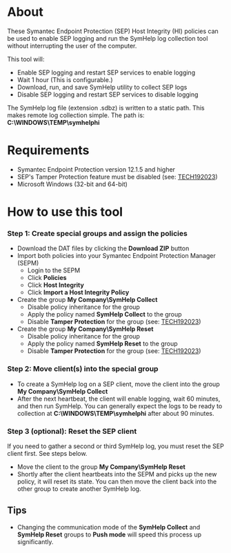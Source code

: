 # About
These Symantec Endpoint Protection (SEP) Host Integrity (HI) policies can be used to enable SEP logging and run the SymHelp log collection tool without interrupting the user of the computer.

This tool will:
- Enable SEP logging and restart SEP services to enable logging
- Wait 1 hour (This is configurable.)
- Download, run, and save SymHelp utility to collect SEP logs
- Disable SEP logging and restart SEP services to disable logging

The SymHelp log file (extension .sdbz) is written to a static path. This makes remote log collection simple. The path is: **C:\WINDOWS\TEMP\symhelphi**

#  Requirements
- Symantec Endpoint Protection version 12.1.5 and higher
- SEP's Tamper Protection feature must be disabled (see: [TECH192023](http://www.symantec.com/docs/TECH192023))
- Microsoft Windows (32-bit and 64-bit)

#  How to use this tool

### Step 1: Create special groups and assign the policies
- Download the DAT files by clicking the **Download ZIP** button
- Import both policies into your Symantec Endpoint Protection Manager (SEPM)
    - Login to the SEPM
    - Click **Policies**
    - Click **Host Integrity**
    - Click **Import a Host Integrity Policy**
- Create the group **My Company\SymHelp Collect**
    - Disable policy inheritance for the group
    - Apply the policy named **SymHelp Collect** to the group
    - Disable **Tamper Protection** for the group (see: [TECH192023](http://www.symantec.com/docs/TECH192023))
- Create the group **My Company\SymHelp Reset**
    - Disable policy inheritance for the group
    - Apply the policy named **SymHelp Reset** to the group
    - Disable **Tamper Protection** for the group (see: [TECH192023](http://www.symantec.com/docs/TECH192023))

### Step 2: Move client(s) into the special group
- To create a SymHelp log on a SEP client, move the client into the group **My Company\SymHelp Collect**
- After the next heartbeat, the client will enable logging, wait 60 minutes, and then run SymHelp. You can generally expect the logs to be ready to collection at **C:\WINDOWS\TEMP\symhelphi** after about 90 minutes.

###  Step 3 (optional): Reset the SEP client
If you need to gather a second or third SymHelp log, you must reset the SEP client first. See steps below.

- Move the client to the group **My Company\SymHelp Reset**
- Shortly after the client heartbeats into the SEPM and picks up the new policy, it will reset its state. You can then move the client back into the other group to create another SymHelp log.

##  Tips
- Changing the communication mode of the **SymHelp Collect** and **SymHelp Reset** groups to **Push mode** will speed this process up significantly.
